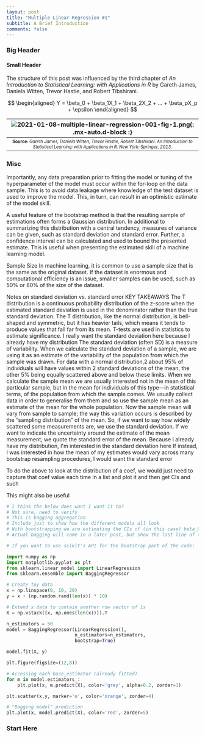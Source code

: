 ```yaml
---
layout: post
title: "Multiple Linear Regression #1"
subtitle: A Brief Introduction
comments: false
---
```


### Big Header

#### Small Header

The structure of this post was influenced by the third chapter of *An Introduction to Statistical Learning: with Applications in R* by Gareth James, Daniela Witten, Trevor Hastie, and Robert Tibshirani.

$$
\begin{aligned} 
Y = \beta_0 + \beta_1X_1 + \beta_2X_2 + ... + \beta_pX_p + \epsilon 
\end{aligned}
$$

| ![2021-01-08-multiple-linear-regression-001-fig-1.png](/assets/img/2021-01-08-multiple-linear-regression-001-fig-1.png){: .mx-auto.d-block :} |
| :--: |
| <sub><sup>**Source:** *Gareth James, Daniela Witten, Trevor Hastie, Robert Tibshirani. An Introduction to Statistical Learning: with Applications in R. New York: Springer, 2013.* |

### Misc

Importantly, any data preparation prior to fitting the model or tuning of the hyperparameter of the model must occur within the for-loop on the data sample. This is to avoid data leakage where knowledge of the test dataset is used to improve the model. This, in turn, can result in an optimistic estimate of the model skill.

A useful feature of the bootstrap method is that the resulting sample of estimations often forms a Gaussian distribution. In additional to summarizing this distribution with a central tendency, measures of variance can be given, such as standard deviation and standard error. Further, a confidence interval can be calculated and used to bound the presented estimate. This is useful when presenting the estimated skill of a machine learning model.

Sample Size
In machine learning, it is common to use a sample size that is the same as the original dataset.
If the dataset is enormous and computational efficiency is an issue, smaller samples can be used, such as 50% or 80% of the size of the dataset.

Notes on standard deviation vs. standard error
KEY TAKEAWAYS
The T distribution is a continuous probability distribution of the z-score when the estimated standard deviation is used in the denominator rather than the true standard deviation.
The T distribution, like the normal distribution, is bell-shaped and symmetric, but it has heavier tails, which means it tends to produce values that fall far from its mean.
T-tests are used in statistics to estimate significance.
I really want the standard deviation here because I already have my distribution
The standard deviation (often SD) is a measure of variability. When we calculate the standard deviation of a sample, we are using it as an estimate of the variability of the population from which the sample was drawn. For data with a normal distribution,2 about 95% of individuals will have values within 2 standard deviations of the mean, the other 5% being equally scattered above and below these limits.
When we calculate the sample mean we are usually interested not in the mean of this particular sample, but in the mean for individuals of this type—in statistical terms, of the population from which the sample comes. We usually collect data in order to generalise from them and so use the sample mean as an estimate of the mean for the whole population. Now the sample mean will vary from sample to sample; the way this variation occurs is described by the “sampling distribution” of the mean.
So, if we want to say how widely scattered some measurements are, we use the standard deviation. If we want to indicate the uncertainty around the estimate of the mean measurement, we quote the standard error of the mean.
Because I already have my distribution, I'm interested in the standard deviation here
If instead, I was interested in how the mean of my estimates would vary across many bootstrap resampling procedures, I would want the standard error


To do the above to look at the distribution of a coef, we would just need to capture that coef value each time in a list and plot it
and then get CIs and such

This might also be useful
```python
# I think the below does want I want it to?
# Not sure, need to verify
# This is bagging aggregation
# Include just to show how the different models all look
# With bootstrapping we are estimating the CIs of (in this case) beta_0 and beta_1
# Actual bagging will come in a later post, but show the last line of this just to demonstrating boostrap aggregation for regression prediction

# If you want to use scikit's API for the bootstrap part of the code:

import numpy as np
import matplotlib.pyplot as plt
from sklearn.linear_model import LinearRegression
from sklearn.ensemble import BaggingRegressor

# Create toy data 
x = np.linspace(0, 10, 20)
y = x + (np.random.rand(len(x)) * 10)

# Extend x data to contain another row vector of 1s
X = np.vstack([x, np.ones(len(x))]).T

n_estimators = 50
model = BaggingRegressor(LinearRegression(), 
                         n_estimators=n_estimators,
                         bootstrap=True)

model.fit(X, y)

plt.figure(figsize=(12,8))

# Accessing each base_estimator (already fitted)
for m in model.estimators_:
    plt.plot(x, m.predict(X), color='grey', alpha=0.2, zorder=1)

plt.scatter(x,y, marker='o', color='orange', zorder=4)

# "Bagging model" prediction
plt.plot(x, model.predict(X), color='red', zorder=5)
```

### Start Here